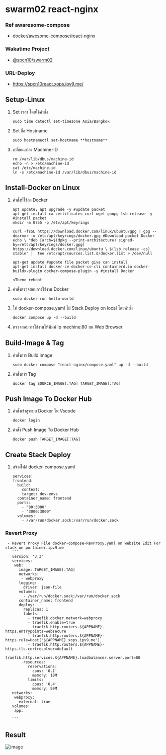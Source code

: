 # swarm02 react-nginx
### Ref awaresome-compose
- [docker/awesome-compose/react-nginx](https://github.com/docker/awesome-compose/tree/master/react-nginx)
### Wakatime Project
- [@spcn10/swarm02](https://wakatime.com/@spcn10/projects/azbfzwwyup?start=2023-02-27&end=2023-03-05)
### URL-Deploy
- https://spcn10react.xops.ipv9.me/
## Setup-Linux
1. Set เวลา โดยใช้คำสั่ง
	```
	sudo time datectl set-timezone Asia/Bangkok 
	```
2. Set ชื่อ Hostname
    ```
	sudo hostnamectl set-hostname **hostname**
	```
3. เปลี่ยนแปลง Machine-ID
	  ```
	rm /var/lib/dbus/machine-id
	echo -n > /etc/machine-id
	cat /etc/machine-id
	ln -s /etc/machine-id /var/lib/dbus/machine-id
	```
## Install-Docker on Linux
1. คำสั่งที่ใช้ลง Docker
	```
	apt update; apt upgrade -y #update packet
	apt-get install ca-certificates curl wget gnupg lsb-release -y #install packet
	mkdir -m 0755 -p /etv/apt/keyrings
	
	curl -fsSL https://download.docker.com/linux/ubuntu/gpg | gpg --dearmor -o /etc/apt/keyrings/docker.gpg #Download packet Docker
	echo \ "deb [arch=$(dpkg --print-architecture) signed-by=/etc/apt/keyrings/docker.gpg] https://download.docker.com/linux/ubuntu \ $(lsb_release -cs) stable" |  tee /etc/apt/sources.list.d/docker.list > /dev/null
	
	apt-get update #update file packet give can install
	apt-get install docker-ce docker-ce-cli containerd.io docker-buildx-plugin docker-compose-plugin -y #install Docker

	<Then> reboot

2. คำสั่งตรวจสอบการใช้งาน Docker
	```
	sudo docker run hello-world
	```

2. ให้ docker-compose.yaml ไป Stack Deploy on local โดยคำสั่ง
   	```
   	docker compose up -d --build
   	```
3. ตรวจสอบการใช้งานให้พิมพ์ Ip mechine:80 บน Web Browser

## Build-Image & Tag
1. คำสั่งการ Build image
	 ```
	 sudo docker compose "react-nginx/compose.yaml" up -d --build
	 ```
2. คำสั่งการ Tag
	 ```
	 docker tag SOURCE_IMAGE[:TAG] TARGET_IMAGE[:TAG]
	 ```
## Push Image To Docker Hub
1. คำสั่งเข้าสู่ระบบ Docker ใน Vscode
	 ```
	 docker login
	 ```
2. คำสั่ง Push Image To Docker Hub
	 ```
	 docker push TARGET_IMAGE[:TAG]
	 ```
## Create Stack Deploy
1. สร้างไฟล์ docker-compose.yaml
   ```
   services:
   frontend:
     build:
       context: .
       target: dev-envs
     container_name: frontend
     ports:
       - "80:3000"
       - "3000:3000"
     volumes:
       - /var/run/docker.sock:/var/run/docker.sock
   ```
  ### Revert Proxy 
     - Revert Proxy File docker-compose-RevProxy.yaml on website Edit For stack on portainer.ipv9.me
       ```
       version: '3.3'
       services:
        web:
          image: TARGET_IMAGE[:TAG]
          networks:
           - webproxy
          logging:
            driver: json-file
          volumes:
            - /var/run/docker.sock:/var/run/docker.sock
          container_name: frontend
          deploy:
            replicas: 1
            labels:
              - traefik.docker.network=webproxy
              - traefik.enable=true
              - traefik.http.routers.${APPNAME}-https.entrypoints=websecure
              - traefik.http.routers.${APPNAME}-https.rule=Host("${APPNAME}.xops.ipv9.me")
              - traefik.http.routers.${APPNAME}-https.tls.certresolver=default
              - traefik.http.services.${APPNAME}.loadbalancer.server.port=80
            resources:
              reservations:
                cpus: '0.1'
                memory: 10M
              limits:
                cpus: '0.4'
                memory: 50M
       networks:
        webproxy:
          external: true
       volumes:
        app:
      
       ```
## Result 
![image](https://user-images.githubusercontent.com/117428887/224220331-569849e4-ec62-409d-a45d-1f8c2abd3c65.png)
